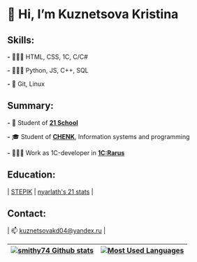 # 👋 Hi, I’m Kuznetsova Kristina

## Skills:

**-** 👩🏼‍💻 HTML, CSS, 1C, C/C#

**-** 👩🏼‍🎓 Python, JS, C++, SQL

**-** 🌿 Git, Linux

## Summary:

**-** 🌱 Student of [**21 School**](https://21-school.ru)

**-** 🎓 Student of [**CHENK**](https://www.chenk.ru/ru/), Information systems and programming

**-** 👩🏼‍💼 Work as 1С-developer in [**1C:Rarus**](https://rarus.ru/)

## Education:


|  [STEPIK](https://stepik.org/users/518716069) | [nyarlath's 21 stats](https://edu.21-school.ru/profile/nyarlath@student.21-school.ru) |

## Contact:

| 📫 kuznetsovakd04@yandex.ru |

| [![smithy74 Github stats](https://github-readme-stats.vercel.app/api?username=smithy74&count_private=true&show_icons=true&hide=contribs,issues&hide_border=true)](https://github.com/smithy74?tab=repositories) | [![Most Used Languages](https://github-readme-stats.vercel.app/api/top-langs/?username=smithy74&layout=compact&hide_border=true)](https://github.com/smithy74?tab=repositories) |
| ---------------------------------------------------------------------------------------------------------------------------------------------------------------------------------------------------------- | -------------------------------------------------------------------------------------------------------------------------------------------------------------------------- |
